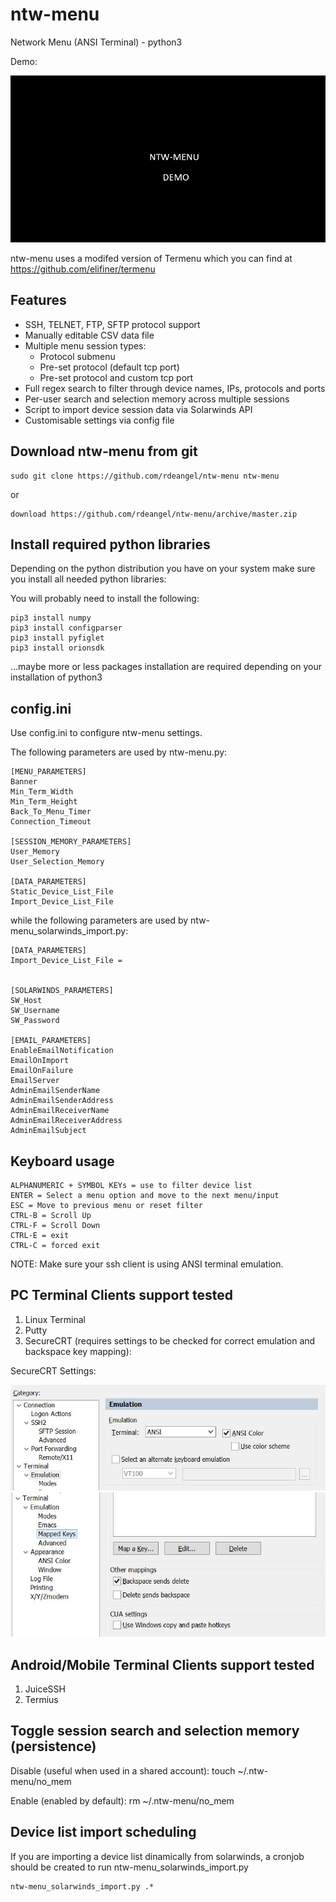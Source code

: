 ntw-menu
============================================================
Network Menu (ANSI Terminal) - python3

Demo:

![ntw-menu_demo](img/ntw-menu_demo.gif)

ntw-menu uses a modifed version of Termenu which you can find at https://github.com/elifiner/termenu


Features
---------------------------------
* SSH, TELNET, FTP, SFTP protocol support
* Manually editable CSV data file
* Multiple menu session types:
    * Protocol submenu
    * Pre-set protocol (default tcp port)
	* Pre-set protocol and custom tcp port
* Full regex search to filter through device names, IPs, protocols and ports
* Per-user search and selection memory across multiple sessions
* Script to import device session data via Solarwinds API
* Customisable settings via config file


Download ntw-menu from git
---------------------------------

	sudo git clone https://github.com/rdeangel/ntw-menu ntw-menu
	
or

	download https://github.com/rdeangel/ntw-menu/archive/master.zip


Install required python libraries
---------------------------------

Depending on the python distribution you have on your system make sure you install all needed python libraries:

You will probably need to install the following:

	pip3 install numpy
	pip3 install configparser
	pip3 install pyfiglet
	pip3 install orionsdk

...maybe more or less packages installation are required depending on your installation of python3


config.ini
---------------------------------

Use config.ini to configure ntw-menu settings.

The following parameters are used by ntw-menu.py:

	[MENU_PARAMETERS]
	Banner
	Min_Term_Width
	Min_Term_Height
	Back_To_Menu_Timer
	Connection_Timeout
	
	[SESSION_MEMORY_PARAMETERS]
	User_Memory
	User_Selection_Memory
	
	[DATA_PARAMETERS]
	Static_Device_List_File
	Import_Device_List_File


while the following parameters are used by ntw-menu_solarwinds_import.py:

	[DATA_PARAMETERS]
	Import_Device_List_File = 


	[SOLARWINDS_PARAMETERS]
	SW_Host
	SW_Username
	SW_Password

	[EMAIL_PARAMETERS]
	EnableEmailNotification
	EmailOnImport
	EmailOnFailure
	EmailServer
	AdminEmailSenderName
	AdminEmailSenderAddress
	AdminEmailReceiverName
	AdminEmailReceiverAddress
	AdminEmailSubject

	
Keyboard usage
---------------------------------
	ALPHANUMERIC + SYMBOL KEYs = use to filter device list
	ENTER = Select a menu option and move to the next menu/input
	ESC = Move to previous menu or reset filter
	CTRL-B = Scroll Up
	CTRL-F = Scroll Down
	CTRL-E = exit
	CTRL-C = forced exit

NOTE: Make sure your ssh client is using ANSI terminal emulation.


PC Terminal Clients support tested
---------------------------------

1. Linux Terminal
2. Putty
3. SecureCRT (requires settings to be checked for correct emulation and backspace key mapping):

SecureCRT Settings:

![scrt1](img/scrt1.jpg)
![scrt2](img/scrt2.jpg)


Android/Mobile Terminal Clients support tested
---------------------------------
1. JuiceSSH
2. Termius


Toggle session search and selection memory (persistence)
---------------------------------

Disable (useful when used in a shared account):
touch ~/.ntw-menu/no_mem

Enable (enabled by default):
rm ~/.ntw-menu/no_mem


Device list import scheduling
---------------------------------

If you are importing a device list dinamically from solarwinds, a cronjob should be created to run ntw-menu_solarwinds_import.py

	ntw-menu_solarwinds_import.py .*
